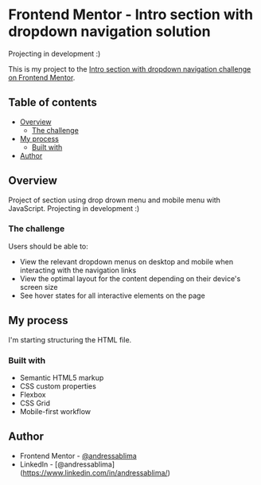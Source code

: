 # Frontend Mentor - Intro section with dropdown navigation solution

Projecting in development :)

This is my project to the [Intro section with dropdown navigation challenge on Frontend Mentor](https://www.frontendmentor.io/challenges/intro-section-with-dropdown-navigation-ryaPetHE5). 

## Table of contents

- [Overview](#overview)
  - [The challenge](#the-challenge)
- [My process](#my-process)
  - [Built with](#built-with)
- [Author](#author)

## Overview

Project of section using drop drown menu and mobile menu with JavaScript. Projecting in development :)

### The challenge

Users should be able to:

- View the relevant dropdown menus on desktop and mobile when interacting with the navigation links
- View the optimal layout for the content depending on their device's screen size
- See hover states for all interactive elements on the page

## My process

I'm starting structuring the HTML file.

### Built with

- Semantic HTML5 markup
- CSS custom properties
- Flexbox
- CSS Grid
- Mobile-first workflow

## Author

- Frontend Mentor - [@andressablima](https://www.frontendmentor.io/profile/andressablima)
- LinkedIn - [@andressablima] (https://www.linkedin.com/in/andressablima/)
